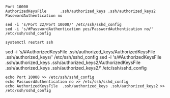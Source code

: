 ```
Port 10000      
AuthorizedKeysFile      .ssh/authorized_keys .ssh/authorized_keys2      
PasswordAuthentication no  
```

```
sed -i 's/Port 22/Port 10000/' /etc/ssh/sshd_config
sed -i 's/#PasswordAuthentication yes/PasswordAuthentication no/' /etc/ssh/sshd_config 

systemctl restart ssh
```
sed -i 's/#AuthorizedKeysFile .ssh/authorized_keys/AuthorizedKeysFile .ssh/authorized_keys/' /etc/ssh/sshd_config
sed -i 's/#AuthorizedKeysFile .ssh/authorized_keys .ssh/authorized_keys2/AuthorizedKeysFile .ssh/authorized_keys .ssh/authorized_keys2/' /etc/ssh/sshd_config

```
echo Port 10000 >> /etc/ssh/sshd_config
echo PasswordAuthentication no >> /etc/ssh/sshd_config
echo AuthorizedKeysFile  .ssh/authorized_keys .ssh/authorized_keys2 >> /etc/ssh/sshd_config
```
